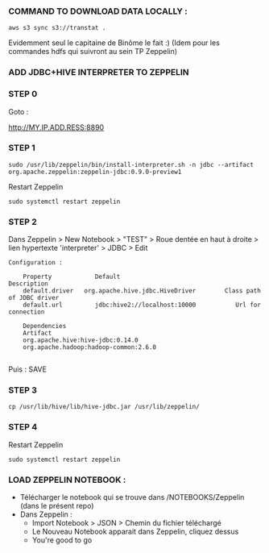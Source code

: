 
###  COMMAND TO DOWNLOAD DATA LOCALLY : 

````
aws s3 sync s3://transtat .
````

Evidemment seul le capitaine de Binôme le fait :)
(Idem pour les commandes hdfs qui suivront au sein TP Zeppelin)

###  ADD JDBC+HIVE INTERPRETER TO ZEPPELIN

###   STEP 0

Goto : 

http://MY.IP.ADD.RESS:8890

###   STEP 1
```
sudo /usr/lib/zeppelin/bin/install-interpreter.sh -n jdbc --artifact org.apache.zeppelin:zeppelin-jdbc:0.9.0-preview1
```

Restart Zeppelin
```
sudo systemctl restart zeppelin
```
###    STEP 2

Dans Zeppelin > New Notebook > "TEST" > Roue dentée en haut à droite > lien hypertexte 'interpreter' > JDBC > Edit 

```
Configuration :

    Property	        Default	                               Description
    default.driver	 org.apache.hive.jdbc.HiveDriver	    Class path of JDBC driver
    default.url	        jdbc:hive2://localhost:10000	       Url for connection
    
    Dependencies
    Artifact	
    org.apache.hive:hive-jdbc:0.14.0	
    org.apache.hadoop:hadoop-common:2.6.0	
    
```

Puis : SAVE 

###    STEP 3
```
cp /usr/lib/hive/lib/hive-jdbc.jar /usr/lib/zeppelin/
```
###    STEP 4

Restart Zeppelin
```
sudo systemctl restart zeppelin
```
###  LOAD ZEPPELIN NOTEBOOK : 

- Télécharger le notebook qui se trouve dans /NOTEBOOKS/Zeppelin (dans le présent repo)
- Dans Zeppelin : 
     - Import Notebook > JSON > Chemin du fichier téléchargé
     - Le Nouveau Notebook apparait dans Zeppelin, cliquez dessus
     - You're good to go
